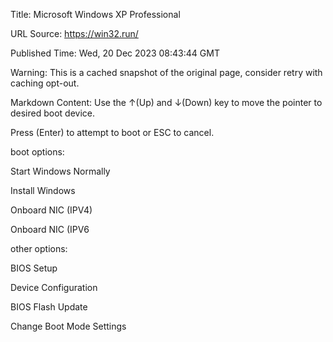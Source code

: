 Title: Microsoft Windows XP Professional

URL Source: https://win32.run/

Published Time: Wed, 20 Dec 2023 08:43:44 GMT

Warning: This is a cached snapshot of the original page, consider retry with caching opt-out.

Markdown Content:
Use the ↑(Up) and ↓(Down) key to move the pointer to desired boot device.

Press (Enter) to attempt to boot or ESC to cancel.

boot options:

Start Windows Normally

Install Windows

Onboard NIC (IPV4)

Onboard NIC (IPV6

other options:

BIOS Setup

Device Configuration

BIOS Flash Update

Change Boot Mode Settings